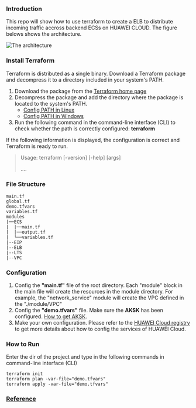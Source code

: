 ### Introduction
This repo will show how to use terraform to create a ELB to distribute incoming traffic accross backend ECSs on HUAWEI CLOUD. The figure belows shows the architecture.

![The architecture](https://support.huaweicloud.com/intl/en-us/qs-elb/en-us_image_0198607819.png)


### Install Terraform
Terraform is distributed as a single binary. Download a Terraform package and decompress it to a directory included in your system's PATH. 
1. Download the package from the [Terraform home page](https://developer.hashicorp.com/terraform/downloads) 
2. Decompress the package and add the directory where the package is located to the system's PATH.
   * [Config PATH in Linux](https://stackoverflow.com/questions/14637979/how-to-permanently-set-path-on-linux-unix?spm=a2c4g.11186623.0.0.51777aa7jeVdin)
   * [Config PATH in Windows](https://stackoverflow.com/questions/1618280/where-can-i-set-path-to-make-exe-on-windows?spm=a2c4g.11186623.0.0.51777aa7jeVdin)
3. Run the following command in the command-line interface (CLI) to check whether the path is correctly configured:
**terraform**

If the following information is displayed, the configuration is correct and Terraform is ready to run.
>Usage: terraform [-version] [-help] <command> [args]
>
>....

### File Structure

```
main.tf 
global.tf
demo.tfvars
variables.tf
modules
|──ECS
|  |──main.tf
|  |──output.tf
|  └──variables.tf
|--EIP
|--ELB
|--LTS
|--VPC

```


### Configuration
1. Config the __"main.tf"__ file of the root directory. Each "module" block in the main file will create the resources in the module directory. For example, the "network_service" module will create the VPC defined in the "./module/VPC" 
2. Config the __"demo.tfvars"__ file. Make sure the **AKSK** has been configured. [How to get AKSK](https://support.huaweicloud.com/intl/en-us/usermanual-iam/iam_02_0003.html).
3. Make your own configuration. Please refer to the [HUAWEI Cloud registry](https://registry.terraform.io/providers/huaweicloud/huaweicloud/latest/docs
) to get more details about how to config the services of HUAWEI Cloud.



### How to Run
Enter the dir of the project and type in the following commands in command-line interface (CLI)
```
terraform init
terraform plan -var-file="demo.tfvars"
terraform apply -var-file="demo.tfvars"
```


### [Reference](https://support.huaweicloud.com/intl/zh-cn/qs-terraform/index.html)

